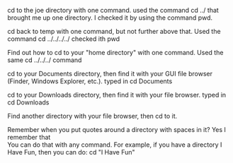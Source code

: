 cd to the joe directory with one command.
used the command cd ../ that brought me up one directory. 
I checked it by using the command pwd.

cd back to temp with one command, but not further above that.
Used the command cd ../../../../ checked ith pwd

Find out how to cd to your "home directory" with one command.
Used the same cd ../../../ command

cd to your Documents directory, then find it with your GUI file browser (Finder, Windows Explorer, etc.).
typed in cd Documents

cd to your Downloads directory, then find it with your file browser.
typed in cd Downloads 

Find another directory with your file browser, then cd to it.

Remember when you put quotes around a directory with spaces in it?
Yes I remember that  
You can do that with any command. 
For example, if you have a directory I Have Fun, then you can do: cd "I Have Fun"
